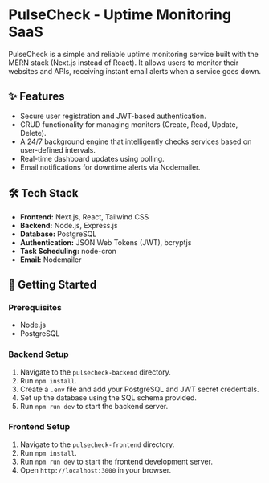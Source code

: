 # PulseCheck - Uptime Monitoring SaaS

PulseCheck is a simple and reliable uptime monitoring service built with the MERN stack (Next.js instead of React). It allows users to monitor their websites and APIs, receiving instant email alerts when a service goes down.

## ✨ Features

-   Secure user registration and JWT-based authentication.
-   CRUD functionality for managing monitors (Create, Read, Update, Delete).
-   A 24/7 background engine that intelligently checks services based on user-defined intervals.
-   Real-time dashboard updates using polling.
-   Email notifications for downtime alerts via Nodemailer.

## 🛠️ Tech Stack

-   **Frontend:** Next.js, React, Tailwind CSS
-   **Backend:** Node.js, Express.js
-   **Database:** PostgreSQL
-   **Authentication:** JSON Web Tokens (JWT), bcryptjs
-   **Task Scheduling:** node-cron
-   **Email:** Nodemailer

## 🚀 Getting Started

### Prerequisites

-   Node.js
-   PostgreSQL

### Backend Setup

1.  Navigate to the `pulsecheck-backend` directory.
2.  Run `npm install`.
3.  Create a `.env` file and add your PostgreSQL and JWT secret credentials.
4.  Set up the database using the SQL schema provided.
5.  Run `npm run dev` to start the backend server.

### Frontend Setup

1.  Navigate to the `pulsecheck-frontend` directory.
2.  Run `npm install`.
3.  Run `npm run dev` to start the frontend development server.
4.  Open `http://localhost:3000` in your browser.